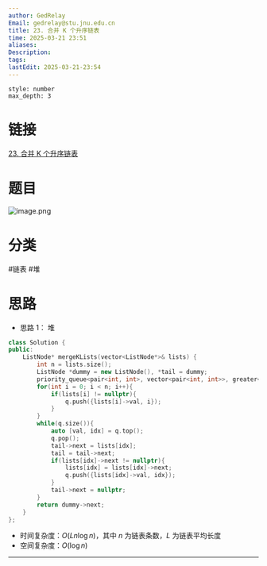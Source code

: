 ```yaml
---
author: GedRelay
Email: gedrelay@stu.jnu.edu.cn
title: 23. 合并 K 个升序链表
time: 2025-03-21 23:51
aliases: 
Description: 
tags: 
lastEdit: 2025-03-21-23:54
---
```


```toc
style: number
max_depth: 3
```

# 链接
[23. 合并 K 个升序链表](https://leetcode.cn/problems/merge-k-sorted-lists/) 

# 题目
![image.png](https://ged-pic-bed.oss-cn-guangzhou.aliyuncs.com/img/202503212351004.png)


# 分类
#链表 #堆 

# 思路
- 思路 1：
堆

```cpp
class Solution {
public:
    ListNode* mergeKLists(vector<ListNode*>& lists) {
        int n = lists.size();
        ListNode *dummy = new ListNode(), *tail = dummy;
        priority_queue<pair<int, int>, vector<pair<int, int>>, greater<>> q;
        for(int i = 0; i < n; i++){
            if(lists[i] != nullptr){
                q.push({lists[i]->val, i});
            }
        }
        while(q.size()){
            auto [val, idx] = q.top();
            q.pop();
            tail->next = lists[idx];
            tail = tail->next;
            if(lists[idx]->next != nullptr){
                lists[idx] = lists[idx]->next;
                q.push({lists[idx]->val, idx});
            }
            tail->next = nullptr;
        }
        return dummy->next;
    }
};
```


- 时间复杂度：${O\left( Ln\log n \right)  }$，其中 ${n }$ 为链表条数，${L }$ 为链表平均长度
- 空间复杂度：${O\left( \log n \right)  }$ 


---

